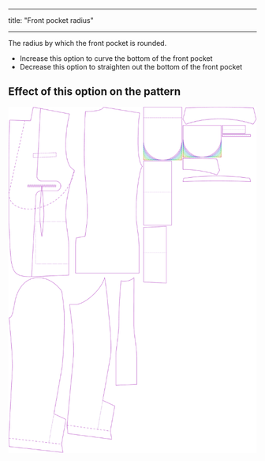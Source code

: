 ***

title: "Front pocket radius"

***

The radius by which the front pocket is rounded.

- Increase this option to curve the bottom of the front pocket
- Decrease this option to straighten out the bottom of the front pocket

## Effect of this option on the pattern

![This image shows the effect of this option by superimposing several variants that have a different value for this option](jaeger_frontpocketradius_sample.svg "Effect of this option on the pattern")

